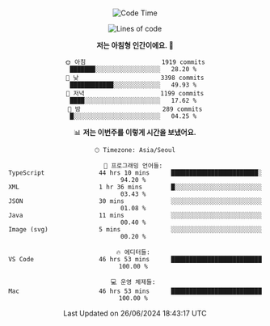 <div align="center">

<br />

 <!--START_SECTION:waka-->
![Code Time](http://img.shields.io/badge/Code%20Time-2%2C733%20hrs%202%20mins-blue)

![Lines of code](https://img.shields.io/badge/%EC%A0%80%EB%8A%94%20%EC%97%AC%ED%83%9C%EA%B9%8C%EC%A7%80%20-3.9%20million%20%EC%A4%84%EC%9D%98%20%EC%BD%94%EB%93%9C%EB%A5%BC%20%EC%9E%91%EC%84%B1%ED%96%88%EC%96%B4%EC%9A%94.-blue)

**저는 아침형 인간이에요. 🐤** 

```text
🌞 아침                     1919 commits        ███████░░░░░░░░░░░░░░░░░░   28.20 % 
🌆 낮　                     3398 commits        ████████████░░░░░░░░░░░░░   49.93 % 
🌃 저녁                     1199 commits        ████░░░░░░░░░░░░░░░░░░░░░   17.62 % 
🌙 밤　                     289 commits         █░░░░░░░░░░░░░░░░░░░░░░░░   04.25 % 
```


📊 **저는 이번주를 이렇게 시간을 보냈어요.** 

```text
🕑︎ Timezone: Asia/Seoul

💬 프로그래밍 언어들: 
TypeScript               44 hrs 10 mins      ████████████████████████░   94.20 % 
XML                      1 hr 36 mins        █░░░░░░░░░░░░░░░░░░░░░░░░   03.43 % 
JSON                     30 mins             ░░░░░░░░░░░░░░░░░░░░░░░░░   01.08 % 
Java                     11 mins             ░░░░░░░░░░░░░░░░░░░░░░░░░   00.40 % 
Image (svg)              5 mins              ░░░░░░░░░░░░░░░░░░░░░░░░░   00.20 % 

🔥 에디터들: 
VS Code                  46 hrs 53 mins      █████████████████████████   100.00 % 

💻 운영 체제들: 
Mac                      46 hrs 53 mins      █████████████████████████   100.00 % 
```


 Last Updated on 26/06/2024 18:43:17 UTC
<!--END_SECTION:waka-->

</div>
